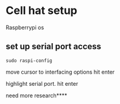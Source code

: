 # Cell hat setup 

Raspberrypi os

## set up serial port access

`sudo raspi-config`

move cursor to interfacing options hit enter

highlight serial port. hit enter

need more research****
